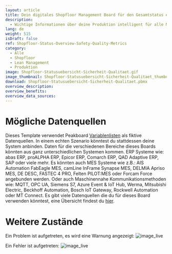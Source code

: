 ```yaml
---
layout: article
title: Dein digitales Shopfloor Management Board für den Gesamtstatus einer Produktionslinie
description: 
  - Wichtige Informationen über deine Produktion intelligent für alle Mitarbeiter aufbereitet, genau dort wo sie benötigt werden! Mit diesem Template sieht du den Gesamtstatus deiner Produktionslinie im Überblick, sowie zu erledigende Aufgaben und Kennzahlen zu Sicherheit und Qualitätsniveau – besonders verständlich dargestellt durch das Sicherheitskreuz und das Qualitäts-Q! Die effiziente Kommunikation relevanter Informationen auf deinem Shopfloor trägt zum kontinuierlichen Verbesserungsprozess bei und sichert dir so die Wettbewerbsfähigkeit. Jetzt direkt herunterladen!
lang: de
weight: 515
isDraft: false
ref: Shopfloor-Status-Overview-Safety-Quality-Metrics
category:
  - Alle
  - Shopfloor
  - Lean Management
  - Produktion
image: Shopfloor-Statusuebersicht-Sicherheit-Qualitaet.gif
image_thumbnail: Shopfloor-Statusuebersicht-Sicherheit-Qualitaet_thumbnail.png
download: Shopfloor-Statusuebersicht-Sicherheit-Qualitaet.pbmx
overview_description:
overview_benefits:
overview_data_sources:
---
```

# Mögliche Datenquellen
Dieses Template verwendet Peakboard [Variablenlisten](https://help.peakboard.com/scripting/de-variables.html) als fiktive Datenquellen. In einem echten Szenario könntest du stattdessen deine System anbinden. Daten für die verschiedenen Bereiche dieses Boards könnten aus ganz unterschiedlichen Systemen kommen. ERP Systeme wie: abas ERP, proALPHA ERP, Epicor ERP, Comarch ERP, QAD Adaptive ERP, SAP oder viele mehr. Es könnten auch MES Systeme wie z.B.: AIS Automation FabEagle MES, camLine InFrame Synapse MES, DELMIA Apriso MES, DE DESC, FASTEC 4 PRO, Felten PILOT:MES oder Forcam Force angebunden werden. Oder auch Maschinennahe Kommunikationsmethoden wie: MQTT, OPC UA, Siemens S7, Azure Event & IoT Hub, Werma, Mitsubishi Electric, Beckhoff Automation, Bosch IoT Gateway, Rockwell Automation oder MT Connect. Es gibt viele Datenquellen die du für dieses Board verwenden könntest, eine Übersicht findest du [hier](https://peakboard.com/schnittstellen/).

# Weitere Zustände

Ein Problem ist aufgetreten, es wird eine Warnung angezeigt:
![image_live](Shopfloor-Statusuebersicht-Sicherheit-Qualitaet-Warnung.png)


Ein Fehler ist aufgetreten:
![image_live](Shopfloor-Statusuebersicht-Sicherheit-Qualitaet-Fehler.png)
